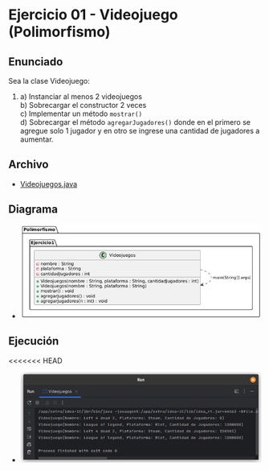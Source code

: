 # Ejercicio 01 - Videojuego (Polimorfismo)

## Enunciado

Sea la clase Videojuego:

1. a) Instanciar al menos 2 videojuegos  
   b) Sobrecargar el constructor 2 veces  
   c) Implementar un método `mostrar()`  
   d) Sobrecargar el método `agregarJugadores()` donde en el primero se agregue solo 1 jugador y en otro se ingrese una cantidad de jugadores a aumentar.

## Archivo

- [Videojuegos.java](./Videojuegos.java)

## Diagrama

- ![Diagrama](./image.png)

## Ejecución

<<<<<<< HEAD

- ![Ejecución](./img.png)
